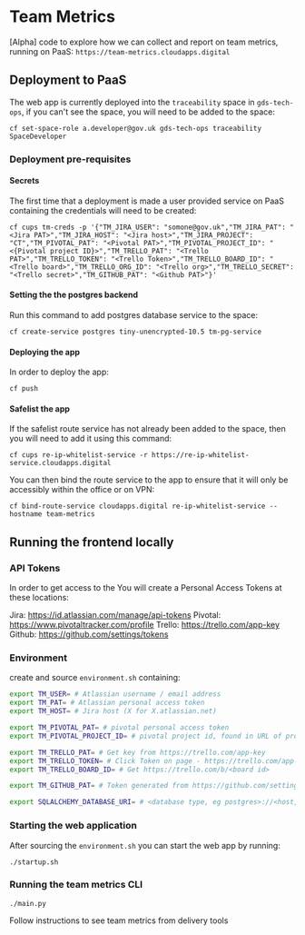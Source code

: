 # Team Metrics
[Alpha] code to explore how we can collect and report on team metrics, running on PaaS: `https://team-metrics.cloudapps.digital`

## Deployment to PaaS

The web app is currently deployed into the `traceability` space in `gds-tech-ops`, if you can't see the space, you will need to be added to the space: 

`cf set-space-role a.developer@gov.uk gds-tech-ops traceability SpaceDeveloper`

### Deployment pre-requisites
#### Secrets

The first time that a deployment is made a user provided service on PaaS containing the credentials will need to be created: 

```
cf cups tm-creds -p '{"TM_JIRA_USER": "somone@gov.uk","TM_JIRA_PAT": "<Jira PAT>","TM_JIRA_HOST": "<Jira host>","TM_JIRA_PROJECT": "CT","TM_PIVOTAL_PAT": "<Pivotal PAT>","TM_PIVOTAL_PROJECT_ID": "<{Pivotal project ID}>","TM_TRELLO_PAT": "<Trello PAT>","TM_TRELLO_TOKEN": "<Trello Token>","TM_TRELLO_BOARD_ID": "<Trello board>","TM_TRELLO_ORG_ID": "<Trello org>","TM_TRELLO_SECRET": "<Trello secret>","TM_GITHUB_PAT": "<Github PAT>"}'
```

#### Setting the the postgres backend

Run this command to add postgres database service to the space:

`cf create-service postgres tiny-unencrypted-10.5 tm-pg-service`

#### Deploying the app

In order to deploy the app:

`cf push`

#### Safelist the app

If the safelist route service has not already been added to the space, then you will need to add it using this command:

`cf cups re-ip-whitelist-service -r https://re-ip-whitelist-service.cloudapps.digital`

You can then bind the route service to the app to ensure that it will only be accessibly within the office or on VPN:

`cf bind-route-service cloudapps.digital re-ip-whitelist-service --hostname team-metrics`

## Running the frontend locally

### API Tokens

In order to get access to the You will create a Personal Access Tokens at these locations:

Jira:       https://id.atlassian.com/manage/api-tokens
Pivotal:    https://www.pivotaltracker.com/profile
Trello:     https://trello.com/app-key
Github:     https://github.com/settings/tokens

### Environment

create and source `environment.sh` containing:

```bash
export TM_USER= # Atlassian username / email address
export TM_PAT= # Atlassian personal access token
export TM_HOST= # Jira host (X for X.atlassian.net)

export TM_PIVOTAL_PAT= # pivotal personal access token
export TM_PIVOTAL_PROJECT_ID= # pivotal project id, found in URL of project - https://www.pivotaltracker.com/n/projects/<project id>

export TM_TRELLO_PAT= # Get key from https://trello.com/app-key
export TM_TRELLO_TOKEN= # Click Token on page - https://trello.com/app-key
export TM_TRELLO_BOARD_ID= # Get https://trello.com/b/<board id>

export TM_GITHUB_PAT= # Token generated from https://github.com/settings/tokens

export SQLALCHEMY_DATABASE_URI= # <database type, eg postgres>://<host, eg localhost>:<port, eg 5432>/<database, eg team_metrics>
```

### Starting the web application

After sourcing the `environment.sh` you can start the web app by running:

`./startup.sh`

### Running the team metrics CLI

`./main.py`

Follow instructions to see team metrics from delivery tools
